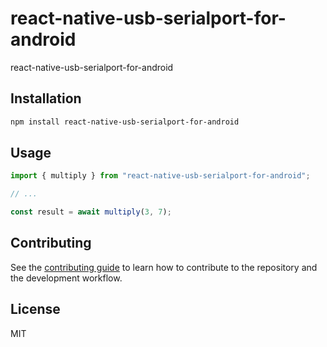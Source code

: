 # react-native-usb-serialport-for-android

react-native-usb-serialport-for-android

## Installation

```sh
npm install react-native-usb-serialport-for-android
```

## Usage

```js
import { multiply } from "react-native-usb-serialport-for-android";

// ...

const result = await multiply(3, 7);
```

## Contributing

See the [contributing guide](CONTRIBUTING.md) to learn how to contribute to the repository and the development workflow.

## License

MIT
